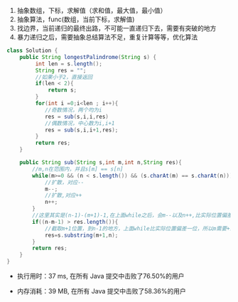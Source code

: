 1. 抽象数组，下标，求解值（求和值，最大值，最小值）
2. 抽象算法，func(数组，当前下标，求解值)
3. 找边界，当前递归的最终出路，不可能一直递归下去，需要有突破的地方
4. 暴力递归之后，需要抽象总结算法不足，重复计算等等，优化算法













```java
class Solution {
    public String longestPalindrome(String s) {
         int len = s.length();
         String res = "";
      	 //如果小于2，直接返回
         if(len < 2){
             return s;
         }
         for(int i =0;i<len ; i++){
           	//奇数情况，两个均为i
            res = sub(s,i,i,res)
            //偶数情况，中心数为i,i+1
            res = sub(s,i,i+1,res);
         }
         return res;
    }

    public String sub(String s,int m,int n,String res){
      	//m,n在范围内，并且s[m] == s[n]
        while(m>=0 && (n < s.length()) && (s.charAt(m) == s.charAt(n))){
          	//扩散，对应--
            m--;
          	//扩散,对应++
            n++;
        }
      	//这里其实是(n-1)-(m+1)-1,在上面while之后，会m--以及n++,比实际位置偏差一位
        if((n-m-1) > res.length()){
          	//截取m+1位置，到n-1的地方，上面while比实际位置偏差一位，所以m需要+1，n不需要-1
            res=s.substring(m+1,n);
        }
        return res;
    }
}

```



* 执行用时：37 ms, 在所有 Java 提交中击败了76.50%的用户

* 内存消耗：39 MB, 在所有 Java 提交中击败了58.36%的用户